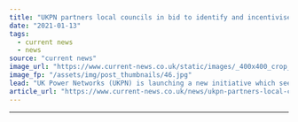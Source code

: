 ```yaml
---
title: "UKPN partners local councils in bid to identify and incentivise priority EV chargepoint deployment"
date: "2021-01-13"
tags: 
  - current news
  - news
source: "current news"
image_url: "https://www.current-news.co.uk/static/images/_400x400_crop_center-center/EV-charging-UKPN.jpg"
image_fp: "/assets/img/post_thumbnails/46.jpg"
lead: "​UK Power Networks (UKPN) is launching a new initiative which sees local councils share data to help target electric vehicle (EV) charger blackspots."
article_url: "https://www.current-news.co.uk/news/ukpn-partners-local-councils-in-bid-to-identify-and-incentivise-priority-ev-chargepoint-deployment?utm_source=rss-feeds&utm_medium=rss&utm_campaign=rss"
---
```


---
